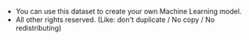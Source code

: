 - You can use this dataset to create your own Machine Learning model.
- All other rights reserved. (Like: don't duplicate  / No copy / No redistributing) 
